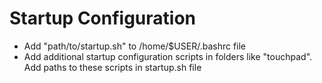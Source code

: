 # Startup Configuration
- Add "path/to/startup.sh" to /home/$USER/.bashrc file  
- Add additional startup configuration scripts in folders like "touchpad". Add paths to these scripts in startup.sh file